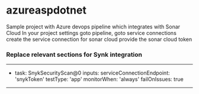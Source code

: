 # azureaspdotnet
Sample project with Azure devops pipeline which integrates with Sonar Cloud
In your project settings goto pipeline, goto service connections create the service connection for sonar cloud
provide the sonar cloud token 

### Replace relevant sections for Synk integration
---

- task: SnykSecurityScan@0
  inputs:
    serviceConnectionEndpoint: 'snykToken'
    testType: 'app'
    monitorWhen: 'always'
    failOnIssues: true

---
